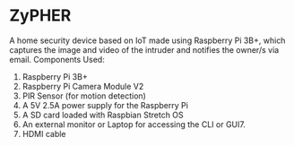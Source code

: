 # ZyPHER
A home security device based on IoT made using Raspberry Pi 3B+, which captures the image and video of the intruder and notifies the owner/s via email.
Components Used:

1. Raspberry Pi 3B+
2. Raspberry Pi Camera Module V2
3. PIR Sensor (for motion detection)
4. A 5V 2.5A power supply for the Raspberry Pi
5. A SD card loaded with Raspbian Stretch OS
6. An external monitor or Laptop for accessing the CLI or GUI7. 
7. HDMI cable
